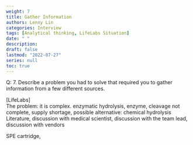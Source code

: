 ```yaml
---
weight: 7
title: Gather Information
authors: Lenny Lin
categories: Interview
tags: [Analytical thinking, LifeLabs Situation]
date: " "
description: 
draft: false
lastmod: "2022-07-27"
series: null
toc: true
---
```


Q: 7.  Describe a problem you had to solve that required you to gather information from a few different sources.


[LifeLabs]  
The problem: it is complex.  enzymatic hydrolysis, enzyme, cleavage not complete, supply shortage, 
possible alternative: chemical hydrolysis
Literature, discussion with medical scientist, discussion with the team lead, discussion with vendors

SPE cartridge, 
